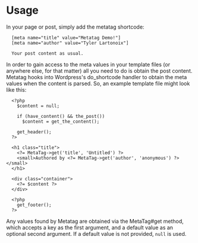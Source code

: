 # Usage

In your page or post, simply add the metatag shortcode:

```
  [meta name="title" value="Metatag Demo!"]
  [meta name="author" value="Tyler Lartonoix"]
  
  Your post content as usual.
```

In order to gain access to the meta values in your template files (or anywhere else, for that matter) all you need to do is obtain the post content. Metatag hooks into Wordpress's do_shortcode handler to obtain the meta values when the content is parsed. So, an example template file might look like this:

```
  <?php
    $content = null;
    
    if (have_content() && the_post())
      $content = get_the_content();
    
    get_header();
  ?>
  
  <h1 class="title">
    <?= MetaTag->get('title', 'Untitled') ?>
    <small>Authored by <?= MetaTag->get('author', 'anonymous') ?></small>
  </h1>
  
  <div class="container">
    <?= $content ?>
  </div>
  
  <?php
    get_footer();
  ?>
```

Any values found by Metatag are obtained via the MetaTag#get method, which accepts a key as the first argument, and a default value as an optional second argument. If a default value is not provided, `null` is used.
